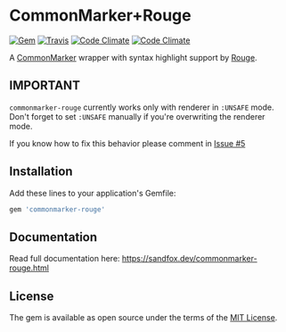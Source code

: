# CommonMarker+Rouge

[![Gem](https://img.shields.io/gem/v/commonmarker-rouge.svg?maxAge=2592000)](https://rubygems.org/gems/commonmarker-rouge)
[![Travis](https://img.shields.io/travis/sandfoxme/commonmarker-rouge.svg?maxAge=2592000)](https://travis-ci.org/sandfoxme/commonmarker-rouge)
[![Code Climate](https://img.shields.io/codeclimate/maintainability/sandfoxme/commonmarker-rouge.svg?maxAge=2592000)](https://codeclimate.com/github/sandfoxme/commonmarker-rouge)
[![Code Climate](https://img.shields.io/codeclimate/c/sandfoxme/commonmarker-rouge.svg?maxAge=2592000)](https://codeclimate.com/github/sandfoxme/commonmarker-rouge/coverage)

A [CommonMarker](https://rubygems.org/gems/commonmarker) wrapper with
syntax highlight support by [Rouge](https://rubygems.org/gems/rouge).

## IMPORTANT

`commonmarker-rouge` currently works only with renderer in `:UNSAFE` mode.
Don't forget to set `:UNSAFE` manually if you're overwriting the renderer mode.

If you know how to fix this behavior please comment in [Issue #5](https://github.com/sandfoxme/commonmarker-rouge/issues/5)

## Installation

Add these lines to your application's Gemfile:

```ruby
gem 'commonmarker-rouge'
```

## Documentation

Read full documentation here: <https://sandfox.dev/commonmarker-rouge.html>

## License

The gem is available as open source under the terms of the [MIT License](http://opensource.org/licenses/MIT).
